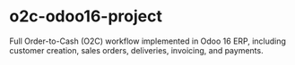 # o2c-odoo16-project
Full Order-to-Cash (O2C) workflow implemented in Odoo 16 ERP, including customer creation, sales orders, deliveries, invoicing, and payments.
